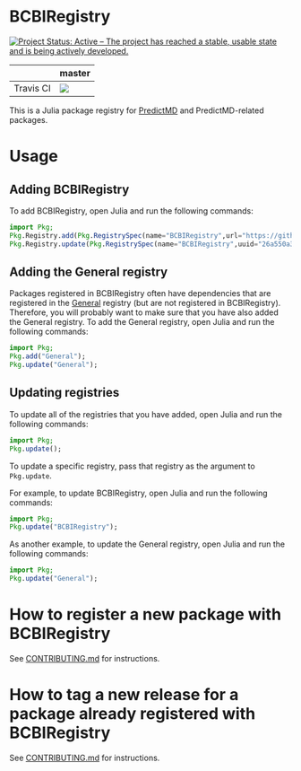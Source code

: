# BCBIRegistry

<a href="https://www.repostatus.org/#active"><img src="https://www.repostatus.org/badges/latest/active.svg" alt="Project Status: Active – The project has reached a stable, usable state and is being actively developed." /></a>

<table>
    <thead>
        <tr>
            <th></th>
            <th>master</th>
        </tr>
    </thead>
    <tbody>
        <tr>
            <td>Travis CI</td>
            <td><a href="https://travis-ci.org/bcbi/BCBIRegistry/branches">
            <img
            src="https://travis-ci.org/bcbi/BCBIRegistry.svg?branch=master"
            /></a></td>
        </tr>
    </tbody>
</table>

This is a Julia package registry for [PredictMD](https://predictmd.net)
and PredictMD-related packages.

# Usage

## Adding BCBIRegistry

To add BCBIRegistry, open Julia and run the following commands:

```julia
import Pkg; 
Pkg.Registry.add(Pkg.RegistrySpec(name="BCBIRegistry",url="https://github.com/bcbi/BCBIRegistry.git",uuid="26a550a3-39fe-4af4-af6d-e8814c2b6dd9",)); 
Pkg.Registry.update(Pkg.RegistrySpec(name="BCBIRegistry",uuid="26a550a3-39fe-4af4-af6d-e8814c2b6dd9")); 
```

## Adding the General registry

Packages registered in BCBIRegistry often have dependencies that are registered in the [General](https://github.com/JuliaRegistries/General) registry (but are not registered in BCBIRegistry). Therefore, you will probably want to make sure that you have also added the General registry. To add the General registry, open Julia and run the following commands:

```julia
import Pkg; 
Pkg.add("General"); 
Pkg.update("General"); 
```

## Updating registries

To update all of the registries that you have added, open Julia and run the following commands:
```julia
import Pkg; 
Pkg.update(); 
```

To update a specific registry, pass that registry as the argument to `Pkg.update`.

For example, to update BCBIRegistry, open Julia and run the following commands:
```julia
import Pkg; 
Pkg.update("BCBIRegistry"); 
```

As another example, to update the General registry, open Julia and run the following commands:
```julia
import Pkg; 
Pkg.update("General"); 
```

# How to register a new package with BCBIRegistry

See [CONTRIBUTING.md](CONTRIBUTING.md) for instructions.

# How to tag a new release for a package already registered with BCBIRegistry

See [CONTRIBUTING.md](CONTRIBUTING.md) for instructions.
